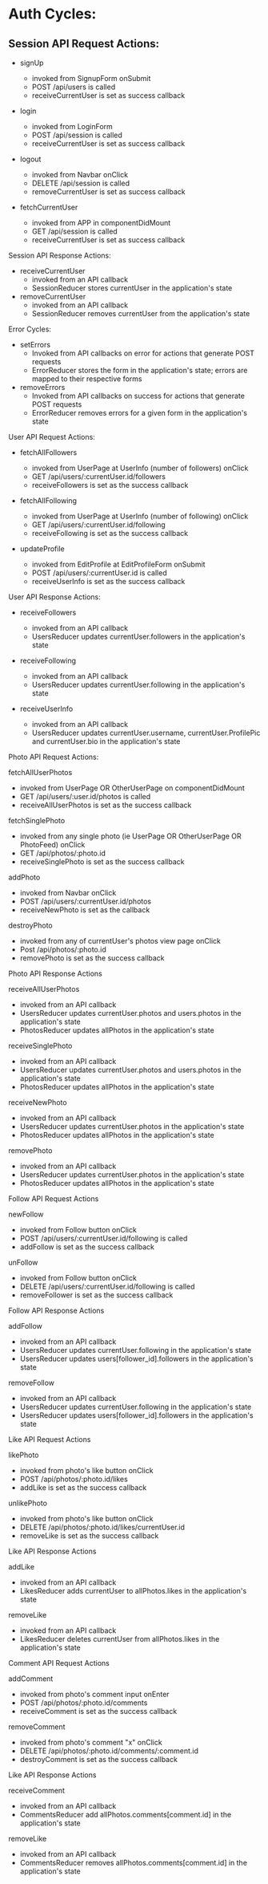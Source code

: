 # Auth Cycles:

## Session API Request Actions:
- signUp
  - invoked from SignupForm onSubmit
  - POST /api/users is called
  - receiveCurrentUser is set as success callback

- login
  - invoked from LoginForm
  - POST /api/session is called
  - receiveCurrentUser is set as success callback

- logout
  - invoked from Navbar onClick
  - DELETE /api/session is called
  - removeCurrentUser is set as success callback

- fetchCurrentUser
  - invoked from APP in componentDidMount
  - GET /api/session is called
  - receiveCurrentUser is set as success callback



Session API Response Actions:
- receiveCurrentUser
  - invoked from an API callback
  - SessionReducer stores currentUser in the application's state
- removeCurrentUser
  - invoked from an API callback
  - SessionReducer removes currentUser from the application's state

Error Cycles:
- setErrors
  - Invoked from API callbacks on error for actions that generate POST requests
  - ErrorReducer stores the form in the application's state; errors are mapped to their respective forms
- removeErrors
  - Invoked from API callbacks on success for actions that generate POST requests
  - ErrorReducer removes errors for a given form in the application's state



User API Request Actions:
- fetchAllFollowers
  - invoked from UserPage at UserInfo (number of followers) onClick
  - GET /api/users/:currentUser.id/followers
  - receiveFollowers is set as the success callback

- fetchAllFollowing
  - invoked from UserPage at UserInfo (number of following) onClick
  - GET /api/users/:currentUser.id/following
  - receiveFollowing is set as the success callback

- updateProfile
  - invoked from EditProfile at EditProfileForm onSubmit
  - POST /api/users/:currentUser.id is called
  - receiveUserInfo is set as the success callback


User API Response Actions:
- receiveFollowers
  - invoked from an API callback
  - UsersReducer updates currentUser.followers in the application's state

- receiveFollowing
  - invoked from an API callback
  - UsersReducer updates currentUser.following in the application's state

- receiveUserInfo
  - invoked from an API callback
  - UsersReducer updates currentUser.username, currentUser.ProfilePic and currentUser.bio in the application's state





Photo API Request Actions:

fetchAllUserPhotos
- invoked from UserPage OR OtherUserPage on componentDidMount
- GET /api/users/:user.id/photos is called
- receiveAllUserPhotos is set as the success callback

fetchSinglePhoto
- invoked from any single photo (ie UserPage OR OtherUserPage OR PhotoFeed) onClick
- GET /api/photos/:photo.id
- receiveSinglePhoto is set as the success callback

addPhoto
- invoked from Navbar onClick
- POST /api/users/:currentUser.id/photos
- receiveNewPhoto is set as the callback

destroyPhoto
- invoked from any of currentUser's photos view page onClick
- Post /api/photos/:photo.id
- removePhoto is set as the success callback




Photo API Response Actions

receiveAllUserPhotos
- invoked from an API callback
- UsersReducer updates currentUser.photos and users.photos in the application's state
- PhotosReducer updates allPhotos in the application's state

receiveSinglePhoto
- invoked from an API callback
- UsersReducer updates currentUser.photos and users.photos in the application's state
- PhotosReducer updates allPhotos in the application's state

receiveNewPhoto
- invoked from an API callback
- UsersReducer updates currentUser.photos in the application's state
- PhotosReducer updates allPhotos in the application's state

removePhoto
- invoked from an API callback
- UsersReducer updates currentUser.photos in the application's state
- PhotosReducer updates allPhotos in the application's state




Follow API Request Actions

newFollow
- invoked from Follow button onClick
- POST /api/users/:currentUser.id/following is called
- addFollow is set as the success callback

unFollow
- invoked from Follow button onClick
- DELETE /api/users/:currentUser.id/following is called
- removeFollower is set as the success callback


Follow API Response Actions

addFollow
- invoked from an API callback
- UsersReducer updates currentUser.following in the application's state
- UsersReducer updates users[follower_id].followers in the application's state

removeFollow
- invoked from an API callback
- UsersReducer updates currentUser.following in the application's state
- UsersReducer updates users[follower_id].followers in the application's state



Like API Request Actions

likePhoto
- invoked from photo's like button onClick
- POST /api/photos/:photo.id/likes
- addLike is set as the success callback

unlikePhoto
- invoked from photo's like button onClick
- DELETE /api/photos/:photo.id/likes/currentUser.id
- removeLike is set as the success callback


Like API Response Actions

addLike
- invoked from an API callback
- LikesReducer adds currentUser to allPhotos.likes in the application's state

removeLike
- invoked from an API callback
- LikesReducer deletes currentUser from allPhotos.likes in the application's state



Comment API Request Actions

addComment
- invoked from photo's comment input onEnter
- POST /api/photos/:photo.id/comments
- receiveComment is set as the success callback

removeComment
- invoked from photo's comment "x" onClick
- DELETE /api/photos/:photo.id/comments/:comment.id
- destroyComment is set as the success callback


Like API Response Actions

receiveComment
- invoked from an API callback
- CommentsReducer add allPhotos.comments[comment.id] in the application's state

removeLike
- invoked from an API callback
- CommentsReducer removes allPhotos.comments[comment.id] in the application's state
